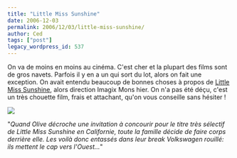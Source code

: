 ```yaml
---
title: "Little Miss Sunshine"
date: 2006-12-03
permalink: 2006/12/03/little-miss-sunshine/
author: Ced
tags: ["post"]
legacy_wordpress_id: 537
---
```


On va de moins en moins au cinéma. C'est cher et la plupart des films sont de gros navets. Parfois il y en a un qui sort du lot, alors on fait une exception. On avait entendu beaucoup de bonnes choses à propos de <a href="http://www.foxsearchlight.com/littlemisssunshine/" hreflang="fr">Little Miss Sunshine</a>, alors direction Imagix Mons hier. On n'a pas été déçu, c'est un très chouette film, frais et attachant, qu'on vous conseille sans hésiter !

[<img src="https://64k.be/wp-content/uploads/2006/cinema/little-miss-sunshine.jpg" />](http://www.foxsearchlight.com/littlemisssunshine/)

<!-- excerpt -->

"_Quand Olive décroche une invitation à concourir pour le titre très sélectif de Little Miss Sunshine en Californie, toute la famille décide de faire corps derrière elle. Les voilà donc entassés dans leur break Volkswagen rouillé: ils mettent le cap vers l'Ouest..._"
